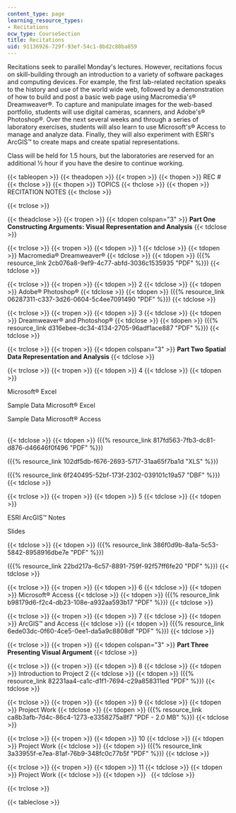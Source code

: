```yaml
---
content_type: page
learning_resource_types:
- Recitations
ocw_type: CourseSection
title: Recitations
uid: 91136926-729f-93ef-54c1-8bd2c80ba859
---
```


Recitations seek to parallel Monday's lectures. However, recitations focus on skill-building through an introduction to a variety of software packages and computing devices. For example, the first lab-related recitation speaks to the history and use of the world wide web, followed by a demonstration of how to build and post a basic web page using Macromedia's® Dreamweaver®. To capture and manipulate images for the web-based portfolio, students will use digital cameras, scanners, and Adobe's® Photoshop®. Over the next several weeks and through a series of laboratory exercises, students will also learn to use Microsoft's® Access to manage and analyze data. Finally, they will also experiment with ESRI's ArcGIS™ to create maps and create spatial representations.

Class will be held for 1.5 hours, but the laboratories are reserved for an additional ½ hour if you have the desire to continue working.

{{< tableopen >}}
{{< theadopen >}}
{{< tropen >}}
{{< thopen >}}
REC #
{{< thclose >}}
{{< thopen >}}
TOPICS
{{< thclose >}}
{{< thopen >}}
RECITATION NOTES
{{< thclose >}}

{{< trclose >}}

{{< theadclose >}}
{{< tropen >}}
{{< tdopen colspan="3" >}}
**Part One Constructing Arguments: Visual Representation and Analysis**
{{< tdclose >}}

{{< trclose >}}
{{< tropen >}}
{{< tdopen >}}
1
{{< tdclose >}}
{{< tdopen >}}
Macromedia® Dreamweaver®
{{< tdclose >}}
{{< tdopen >}}
({{% resource_link 2cb076a8-9ef9-4c77-abfd-3036c1535935 "PDF" %}})
{{< tdclose >}}

{{< trclose >}}
{{< tropen >}}
{{< tdopen >}}
2
{{< tdclose >}}
{{< tdopen >}}
Adobe® Photoshop®
{{< tdclose >}}
{{< tdopen >}}
({{% resource_link 06287311-c337-3d26-0604-5c4ee7091490 "PDF" %}})
{{< tdclose >}}

{{< trclose >}}
{{< tropen >}}
{{< tdopen >}}
3
{{< tdclose >}}
{{< tdopen >}}
Dreamweaver® and Photoshop®
{{< tdclose >}}
{{< tdopen >}}
({{% resource_link d316ebee-dc34-4134-2705-96adf1ace887 "PDF" %}})
{{< tdclose >}}

{{< trclose >}}
{{< tropen >}}
{{< tdopen colspan="3" >}}
**Part Two Spatial Data Representation and Analysis**
{{< tdclose >}}

{{< trclose >}}
{{< tropen >}}
{{< tdopen >}}
4
{{< tdclose >}}
{{< tdopen >}}


Microsoft® Excel

Sample Data Microsoft® Excel

Sample Data Microsoft® Access  
 


{{< tdclose >}}
{{< tdopen >}}
({{% resource_link 817fd563-7fb3-dc81-d876-d46646f0f496 "PDF" %}})  
  
({{% resource_link 102df5db-f676-2693-5717-31aa65f7ba1d "XLS" %}})  
  
({{% resource_link 6f240495-52bf-173f-2302-039101c19a57 "DBF" %}})
{{< tdclose >}}

{{< trclose >}}
{{< tropen >}}
{{< tdopen >}}
5
{{< tdclose >}}
{{< tdopen >}}


ESRI ArcGIS™ Notes

Slides


{{< tdclose >}}
{{< tdopen >}}
({{% resource_link 386f0d9b-8a1a-5c53-5842-8958916dbe7e "PDF" %}})  
  
({{% resource_link 22bd217a-6c57-8891-759f-92f57ff6fe20 "PDF" %}})
{{< tdclose >}}

{{< trclose >}}
{{< tropen >}}
{{< tdopen >}}
6
{{< tdclose >}}
{{< tdopen >}}
Microsoft® Access
{{< tdclose >}}
{{< tdopen >}}
({{% resource_link b98179d6-f2c4-db23-108e-a932aa593b17 "PDF" %}})
{{< tdclose >}}

{{< trclose >}}
{{< tropen >}}
{{< tdopen >}}
7
{{< tdclose >}}
{{< tdopen >}}
ArcGIS™ and Access
{{< tdclose >}}
{{< tdopen >}}
({{% resource_link 6ede03dc-0f60-4ce5-0ee1-da5a9c8808df "PDF" %}})
{{< tdclose >}}

{{< trclose >}}
{{< tropen >}}
{{< tdopen colspan="3" >}}
**Part Three Presenting Visual Argument**
{{< tdclose >}}

{{< trclose >}}
{{< tropen >}}
{{< tdopen >}}
8
{{< tdclose >}}
{{< tdopen >}}
Introduction to Project 2
{{< tdclose >}}
{{< tdopen >}}
({{% resource_link 82231aa4-ca1c-d1f1-7694-c29a858311ed "PDF" %}})
{{< tdclose >}}

{{< trclose >}}
{{< tropen >}}
{{< tdopen >}}
9
{{< tdclose >}}
{{< tdopen >}}
Project Work
{{< tdclose >}}
{{< tdopen >}}
({{% resource_link ca8b3afb-7d4c-86c4-1273-e3358275a8f7 "PDF - 2.0 MB" %}})
{{< tdclose >}}

{{< trclose >}}
{{< tropen >}}
{{< tdopen >}}
10
{{< tdclose >}}
{{< tdopen >}}
Project Work
{{< tdclose >}}
{{< tdopen >}}
({{% resource_link 3a33955f-e7ea-81af-76b9-348fc0c77b5f "PDF" %}})
{{< tdclose >}}

{{< trclose >}}
{{< tropen >}}
{{< tdopen >}}
11
{{< tdclose >}}
{{< tdopen >}}
Project Work
{{< tdclose >}}
{{< tdopen >}}
 
{{< tdclose >}}

{{< trclose >}}

{{< tableclose >}}